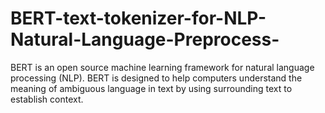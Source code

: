 # BERT-text-tokenizer-for-NLP-Natural-Language-Preprocess-
BERT is an open source machine learning framework for natural language processing (NLP). BERT is designed to help computers understand the meaning of ambiguous language in text by using surrounding text to establish context.
